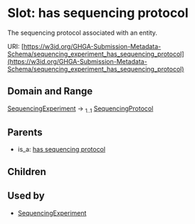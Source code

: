 
# Slot: has sequencing protocol


The sequencing protocol associated with an entity.

URI: [https://w3id.org/GHGA-Submission-Metadata-Schema/sequencing_experiment_has_sequencing_protocol](https://w3id.org/GHGA-Submission-Metadata-Schema/sequencing_experiment_has_sequencing_protocol)


## Domain and Range

[SequencingExperiment](SequencingExperiment.md) &#8594;  <sub>1..1</sub> [SequencingProtocol](SequencingProtocol.md)

## Parents

 *  is_a: [has sequencing protocol](has_sequencing_protocol.md)

## Children


## Used by

 * [SequencingExperiment](SequencingExperiment.md)
